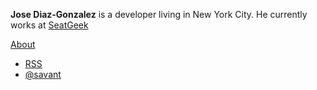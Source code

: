 <div id="side-intro" class="section mobile-show">
  <div id="side-description">
    <p><strong>Jose Diaz-Gonzalez</strong> is a developer living in New York City. He currently works at <a href="http://seatgeek.com">SeatGeek</a></p>
    <a class="button" href="/about">About</a>
  </div>
  <div id="update-icons">
    <ul>
      <li class="rss"><a href="/atom.xml" title="Grab the Feed">RSS</a></li>
      <li class="twitter"><a class="twitter-anywhere-user" href="http://www.twitter.com/savant">@savant</a></li>
    </ul>
  </div>
</div>